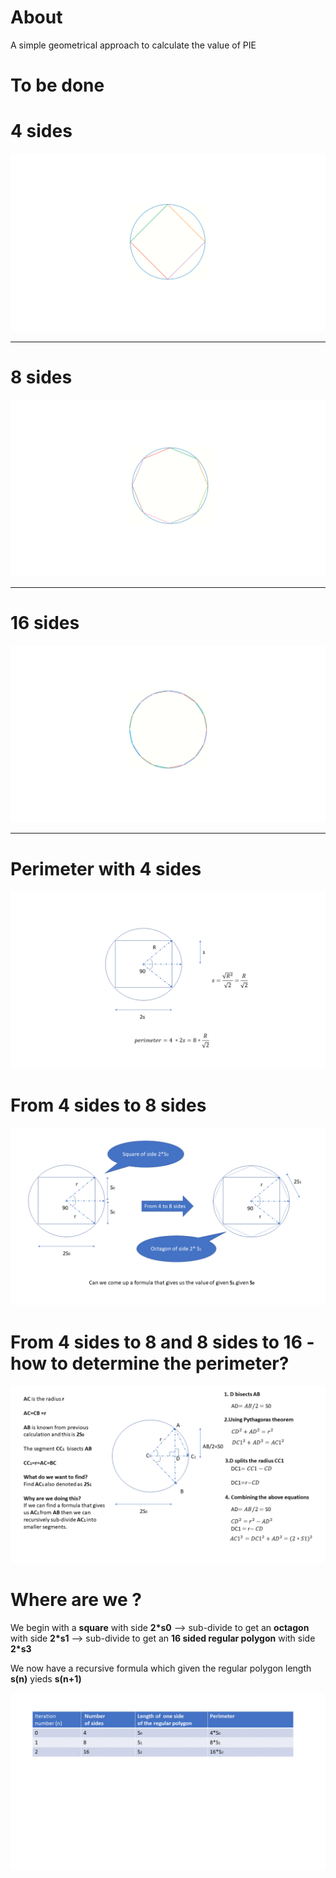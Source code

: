# About
A simple geometrical approach to calculate the value of PIE


# To be done

# 4 sides
![4-sides.png](docs/images/4-sides.png)

---

# 8 sides
![8-sides.png](docs/images/8-sides.png)

---

# 16 sides
![16-sides.png](docs/images/16-sides.png)

---

# Perimeter with 4 sides

![4-sides-pythagoras.png](docs/images/4-sides-pythagoras.png)

# From 4 sides to 8 sides

![4-to-8-sides.png](docs/images/4-to-8-sides.png)


# From 4 sides to 8 and 8 sides to 16 - how to determine the perimeter?

![4-to-8-sides-calculation.png](docs/images/4-to-8-sides-calculation.png)


# Where are we ?

We begin with a **square** with side **2*s0** -->   sub-divide to get an **octagon** with side **2*s1** --> sub-divide to get an **16 sided regular polygon** with side **2*s3**

We now have a recursive formula which given the regular polygon length **s(n)** yieds **s(n+1)** 

![summary-table.png](docs/images/summary-table.png)

